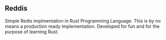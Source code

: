 ## Reddis

Simple Redis implmentation in Rust Programming Language. This is by no means a production ready implementation. Developed for fun and for the purpose of learning Rust.